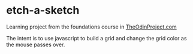 # etch-a-sketch

Learning project from the foundations course in [TheOdinProject.com](https://www.theodinproject.com/paths/foundations/courses/foundations/lessons/etch-a-sketch-project)

The intent is to use javascript to build a grid and change the grid color as the mouse passes over.
